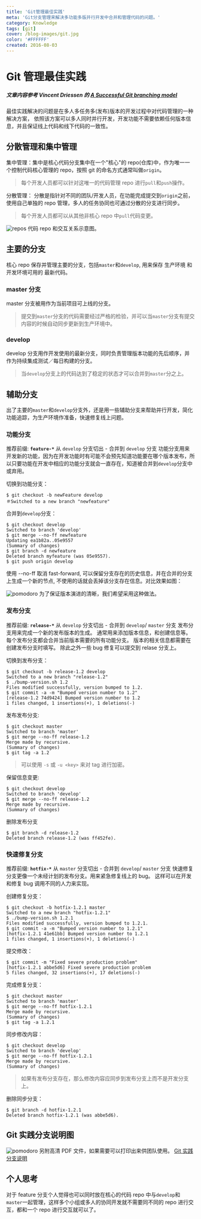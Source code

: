 ```yaml
---
title: 'Git管理最佳实践'
meta: 'Git分支管理来解决多功能多版并行开发中合并和管理代码的问题。'
category: Knowledge
tags: [git]
cover: /blog-images/git.jpg
color: '#FFFFFF'
created: 2016-08-03
---
```


# Git 管理最佳实践

##### _文章内容参考 Vincent Driessen 的 [A Successful Git branching model](http://nvie.com/posts/a-successful-git-branching-model/)_

最佳实践解决的问题是在多人多任务多(发布)版本的开发过程中对代码管理的一种解决方案， 依照该方案可以多人同时并行开发，开发功能不需要依赖任何版本信息，并且保证线上代码和线下代码的一致性。

## 分散管理和集中管理

集中管理：集中是核心代码分支集中在一个"核心"的 repo(仓库)中，作为唯一一个控制代码核心管理的 repo，按照 git 的命名方式通常叫做`origin`。

> 每个开发人员都可以针对这唯一的代码管理 repo 进行`pull`和`push`操作。

分散管理： 分散是指针对不同的团队/开发人员，在功能完成提交到`origin`之前，使用自己单独的 repo 管理，多人的任务协同也可通过分散的分支进行同步。

> 每个开发人员都可以从其他非核心 repo 中`pull`代码变更。

![repos](/blog-images/git_repos.png)
代码 repo 和交互关系示意图。

## 主要的分支

核心 repo 保存并管理主要的分支，包括`master`和`develop`, 用来保存 生产环境 和 开发环境可用的 最新代码。

### master 分支

master 分支被用作为当前项目可上线的分支。

> 提交到`master`分支的代码需要经过严格的检验，并可以当`master`分支有提交内容的时候自动同步更新到生产环境中。

### develop

develop 分支用作开发使用的最新分支，同时负责管理版本功能的先后顺序，并作为持续集成测试／每日构建的分支。

> 当`develop`分支上的代码达到了稳定的状态才可以合并到`master`分之上。

## 辅助分支

出了主要的`master`和`develop`分支外，还是用一些辅助分支来帮助并行开发，简化功能追踪，为生产环境作准备，快速修复线上问题。

### 功能分支

推荐前缀: **`feature-*`**
从 `develop` 分支切出 - 合并到 `develop` 分支
功能分支用来开发新的功能，因为在开发功能时有可能不会预先知道功能要在哪个版本发布，所以只要功能在开发中相应的功能分支就会一直存在，知道被合并到`develop`分支中或弃用。

切换到功能分支：

```shell
$ git checkout -b newFeature develop
＃Switched to a new branch "newfeature"
```

合并到`develop`分支：

```shell
$ git checkout develop
Switched to branch 'develop'
$ git merge --no-ff newfeature
Updating ea1b82a..05e9557
(Summary of changes)
$ git branch -d newfeature
Deleted branch myfeature (was 05e9557).
$ git push origin develop
```

使用 --no-ff 取消 fast-forward, 可以保留分支存在的历史信息，并在合并的分支上生成一个新的节点, 不使用的话就会丢掉该分支存在信息。对比效果如图：

![pomodoro](/blog-images/git_no_ff.png)
为了保证版本演进的清晰，我们希望采用这种做法。

### 发布分支

推荐前缀: **`release-*`**
从 `develop` 分支切出 - 合并到 `develop`/ `master` 分支
发布分支用来完成一个新的发布版本的生成。 通常用来添加版本信息，和创建信息等。
每个发布分支都会合并当前版本需要的所有功能分支。
版本的相关信息都需要在创建发布分支时填写。
除此之外一些 bug 修复可以提交到 relase 分支上。

切换到发布分支：

```shell
$ git checkout -b release-1.2 develop
Switched to a new branch "release-1.2"
$ ./bump-version.sh 1.2
Files modified successfully, version bumped to 1.2.
$ git commit -a -m "Bumped version number to 1.2"
[release-1.2 74d9424] Bumped version number to 1.2
1 files changed, 1 insertions(+), 1 deletions(-)
```

发布发布分支:

```
$ git checkout master
Switched to branch 'master'
$ git merge --no-ff release-1.2
Merge made by recursive.
(Summary of changes)
$ git tag -a 1.2
```

> 可以使用 `-s` 或 `-u <key>` 来对 tag 进行加密。

保留信息变更:

```
$ git checkout develop
Switched to branch 'develop'
$ git merge --no-ff release-1.2
Merge made by recursive.
(Summary of changes)
```

删除发布分支

```
$ git branch -d release-1.2
Deleted branch release-1.2 (was ff452fe).
```

### 快速修复分支

推荐前缀: **`hotfix-*`**
从 `master` 分支切出 - 合并到 `develop`/ `master` 分支
快速修复分支更像一个未经计划的发布分支。用来紧急修复线上的 bug。
这样可以在开发和修复 bug 调用不同的人力来实现。

创建修复分支：

```
$ git checkout -b hotfix-1.2.1 master
Switched to a new branch "hotfix-1.2.1"
$ ./bump-version.sh 1.2.1
Files modified successfully, version bumped to 1.2.1.
$ git commit -a -m "Bumped version number to 1.2.1"
[hotfix-1.2.1 41e61bb] Bumped version number to 1.2.1
1 files changed, 1 insertions(+), 1 deletions(-)
```

提交修改：

```
$ git commit -m "Fixed severe production problem"
[hotfix-1.2.1 abbe5d6] Fixed severe production problem
5 files changed, 32 insertions(+), 17 deletions(-)
```

完成修复分支：

```
$ git checkout master
Switched to branch 'master'
$ git merge --no-ff hotfix-1.2.1
Merge made by recursive.
(Summary of changes)
$ git tag -a 1.2.1
```

同步修改内容：

```
$ git checkout develop
Switched to branch 'develop'
$ git merge --no-ff hotfix-1.2.1
Merge made by recursive.
(Summary of changes)
```

> 如果有发布分支存在，那么修改内容应同步到发布分支上而不是开发分支上。

删除同步分支：

```
$ git branch -d hotfix-1.2.1
Deleted branch hotfix-1.2.1 (was abbe5d6).
```

## Git 实践分支说明图

![pomodoro](/blog-images/git_map.png)
另附高清 PDF 文件，如果需要可以打印出来供团队使用。
[Git 实践分支说明](http://ole3021.me/files/Git-branching-model.pdf)

## 个人思考

对于 feature 分支个人觉得也可以同时放在核心的代码 repo 中与`develop`和`master`一起管理，这样多个小组或多人的协同开发就不需要同不同的 repo 进行交互，都和一个 repo 进行交互就可以了。
